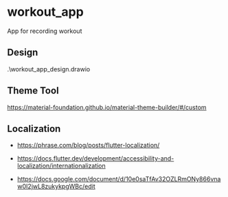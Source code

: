 # workout_app

App for recording workout

## Design

.\workout_app_design.drawio

## Theme Tool

https://material-foundation.github.io/material-theme-builder/#/custom

## Localization

- https://phrase.com/blog/posts/flutter-localization/

- https://docs.flutter.dev/development/accessibility-and-localization/internationalization

- https://docs.google.com/document/d/10e0saTfAv32OZLRmONy866vnaw0I2jwL8zukykpgWBc/edit
